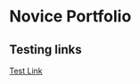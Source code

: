 # Novice Portfolio
## Testing links
<a href="(https://github.com/corydelo/PCDE-Activity-9.1)"> Test Link </a>
